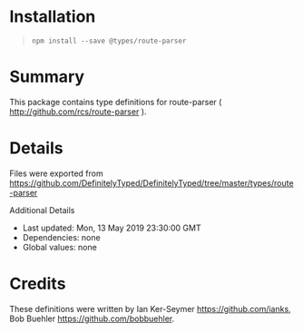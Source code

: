 # Installation
> `npm install --save @types/route-parser`

# Summary
This package contains type definitions for route-parser ( http://github.com/rcs/route-parser ).

# Details
Files were exported from https://github.com/DefinitelyTyped/DefinitelyTyped/tree/master/types/route-parser

Additional Details
 * Last updated: Mon, 13 May 2019 23:30:00 GMT
 * Dependencies: none
 * Global values: none

# Credits
These definitions were written by Ian Ker-Seymer <https://github.com/ianks>, Bob Buehler <https://github.com/bobbuehler>.
